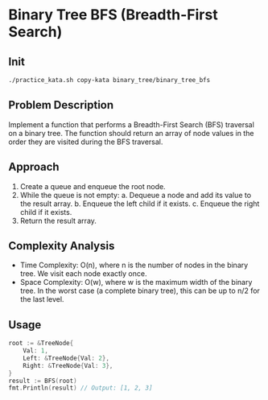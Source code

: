 
# Binary Tree BFS (Breadth-First Search)

## Init

```bash
./practice_kata.sh copy-kata binary_tree/binary_tree_bfs
```

## Problem Description

Implement a function that performs a Breadth-First Search (BFS) traversal on a binary tree. The function should return an array of node values in the order they are visited during the BFS traversal.

## Approach

1. Create a queue and enqueue the root node.
2. While the queue is not empty:
   a. Dequeue a node and add its value to the result array.
   b. Enqueue the left child if it exists.
   c. Enqueue the right child if it exists.
3. Return the result array.

## Complexity Analysis

- Time Complexity: O(n), where n is the number of nodes in the binary tree. We visit each node exactly once.
- Space Complexity: O(w), where w is the maximum width of the binary tree. In the worst case (a complete binary tree), this can be up to n/2 for the last level.

## Usage

```go
root := &TreeNode{
    Val: 1,
    Left: &TreeNode{Val: 2},
    Right: &TreeNode{Val: 3},
}
result := BFS(root)
fmt.Println(result) // Output: [1, 2, 3]
